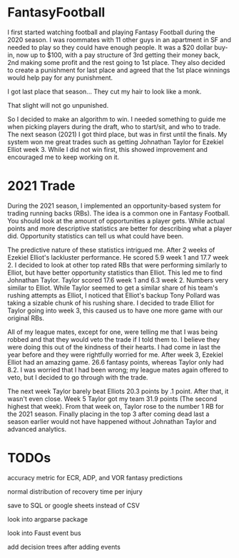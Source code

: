 # FantasyFootball
I first started watching football and playing Fantasy Football during the 2020 season. I was roommates with 11 other guys in an apartment in SF and needed to play so they could have enough people. It was a $20 dollar buy-in, now up to $100, with a pay structure of 3rd getting their money back, 2nd making some profit and the rest going to 1st place. They also decided to create a punishment for last place and agreed that the 1st place winnings would help pay for any punishment.

I got last place that season...
They cut my hair to look like a monk.

That slight will not go unpunished.

So I decided to make an algorithm to win. I needed something to guide me when picking players during the draft, who to start/sit, and who to trade. The next season (2021) I got third place, but was in first until the finals. My system won me great trades such as getting Johnathan Taylor for Ezekiel Elliot week 3. While I did not win first, this showed improvement and encouraged me to keep working on it.

# 2021 Trade
During the 2021 season, I implemented an opportunity-based system for trading running backs (RBs). The idea is a common one in Fantasy Football. You should look at the amount of opportunities a player gets. While actual points and more descriptive statistics are better for describing what a player did. Opportunity statistics can tell us what could have been.

The predictive nature of these statistics intrigued me. After 2 weeks of Ezekiel Elliot's lackluster performance. He scored 5.9 week 1 and 17.7 week 2. I decided to look at other top rated RBs that were performing similarly to Elliot, but have better opportunity statistics than Elliot. This led me to find Johnathan Taylor. Taylor scored 17.6 week 1 and 6.3 week 2. Numbers very similar to Elliot. While Taylor seemed to get a similar share of his team's rushing attempts as Elliot, I noticed that Elliot's backup Tony Pollard was taking a sizable chunk of his rushing share. I decided to trade Elliot for Taylor going into week 3, this caused us to have one more game with our original RBs.

All of my league mates, except for one, were telling me that I was being robbed and that they would veto the trade if I told them to. I believe they were doing this out of the kindness of their hearts. I had come in last the year before and they were rightfully worried for me. After week 3, Ezekiel Elliot had an amazing game. 26.6 fantasy points, whereas Taylor only had 8.2. I was worried that I had been wrong; my league mates again offered to veto, but I decided to go through with the trade.

The next week Taylor barely beat Elliots 20.3 points by .1 point. After that, it wasn't even close. Week 5 Taylor got my team 31.9 points (The second highest that week). From that week on, Taylor rose to the number 1 RB for the 2021 season. Finally placing in the top 3 after coming dead last a season earlier would not have happened without Johnathan Taylor and advanced analytics.

# TODOs

accuracy metric for ECR, ADP, and VOR fantasy predictions

normal distribution of recovery time per injury

save to SQL or google sheets instead of CSV

look into argparse package

look into Faust event bus

add decision trees after adding events